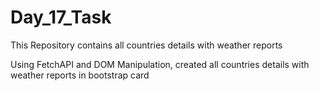 # Day_17_Task
This Repository contains all countries details with weather reports

Using FetchAPI and DOM Manipulation, created all countries details with weather reports in  bootstrap card
